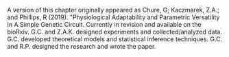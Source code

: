 A version of this chapter originally appeared as Chure, G; Kaczmarek, Z.A.;
and Phillips, R (2019). "Physiological Adaptability and Parametric
Versatility In A Simple Genetic Circuit. Currently in revision and available
on the bioRxiv. G.C. and Z.A.K. designed experiments and collected/analyzed
data. G.C. developed theoretical models and statistical inference techniques.
G.C. and R.P. designed the research and wrote the paper.


